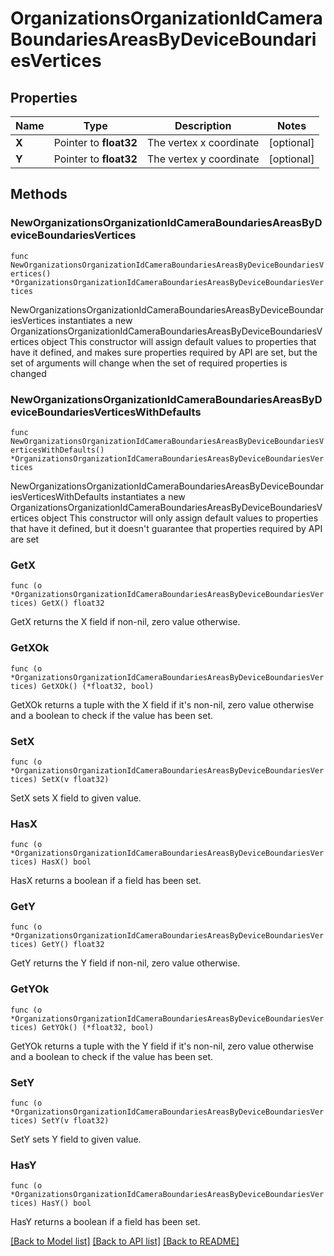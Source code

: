 # OrganizationsOrganizationIdCameraBoundariesAreasByDeviceBoundariesVertices

## Properties

Name | Type | Description | Notes
------------ | ------------- | ------------- | -------------
**X** | Pointer to **float32** | The vertex x coordinate | [optional] 
**Y** | Pointer to **float32** | The vertex y coordinate | [optional] 

## Methods

### NewOrganizationsOrganizationIdCameraBoundariesAreasByDeviceBoundariesVertices

`func NewOrganizationsOrganizationIdCameraBoundariesAreasByDeviceBoundariesVertices() *OrganizationsOrganizationIdCameraBoundariesAreasByDeviceBoundariesVertices`

NewOrganizationsOrganizationIdCameraBoundariesAreasByDeviceBoundariesVertices instantiates a new OrganizationsOrganizationIdCameraBoundariesAreasByDeviceBoundariesVertices object
This constructor will assign default values to properties that have it defined,
and makes sure properties required by API are set, but the set of arguments
will change when the set of required properties is changed

### NewOrganizationsOrganizationIdCameraBoundariesAreasByDeviceBoundariesVerticesWithDefaults

`func NewOrganizationsOrganizationIdCameraBoundariesAreasByDeviceBoundariesVerticesWithDefaults() *OrganizationsOrganizationIdCameraBoundariesAreasByDeviceBoundariesVertices`

NewOrganizationsOrganizationIdCameraBoundariesAreasByDeviceBoundariesVerticesWithDefaults instantiates a new OrganizationsOrganizationIdCameraBoundariesAreasByDeviceBoundariesVertices object
This constructor will only assign default values to properties that have it defined,
but it doesn't guarantee that properties required by API are set

### GetX

`func (o *OrganizationsOrganizationIdCameraBoundariesAreasByDeviceBoundariesVertices) GetX() float32`

GetX returns the X field if non-nil, zero value otherwise.

### GetXOk

`func (o *OrganizationsOrganizationIdCameraBoundariesAreasByDeviceBoundariesVertices) GetXOk() (*float32, bool)`

GetXOk returns a tuple with the X field if it's non-nil, zero value otherwise
and a boolean to check if the value has been set.

### SetX

`func (o *OrganizationsOrganizationIdCameraBoundariesAreasByDeviceBoundariesVertices) SetX(v float32)`

SetX sets X field to given value.

### HasX

`func (o *OrganizationsOrganizationIdCameraBoundariesAreasByDeviceBoundariesVertices) HasX() bool`

HasX returns a boolean if a field has been set.

### GetY

`func (o *OrganizationsOrganizationIdCameraBoundariesAreasByDeviceBoundariesVertices) GetY() float32`

GetY returns the Y field if non-nil, zero value otherwise.

### GetYOk

`func (o *OrganizationsOrganizationIdCameraBoundariesAreasByDeviceBoundariesVertices) GetYOk() (*float32, bool)`

GetYOk returns a tuple with the Y field if it's non-nil, zero value otherwise
and a boolean to check if the value has been set.

### SetY

`func (o *OrganizationsOrganizationIdCameraBoundariesAreasByDeviceBoundariesVertices) SetY(v float32)`

SetY sets Y field to given value.

### HasY

`func (o *OrganizationsOrganizationIdCameraBoundariesAreasByDeviceBoundariesVertices) HasY() bool`

HasY returns a boolean if a field has been set.


[[Back to Model list]](../README.md#documentation-for-models) [[Back to API list]](../README.md#documentation-for-api-endpoints) [[Back to README]](../README.md)



